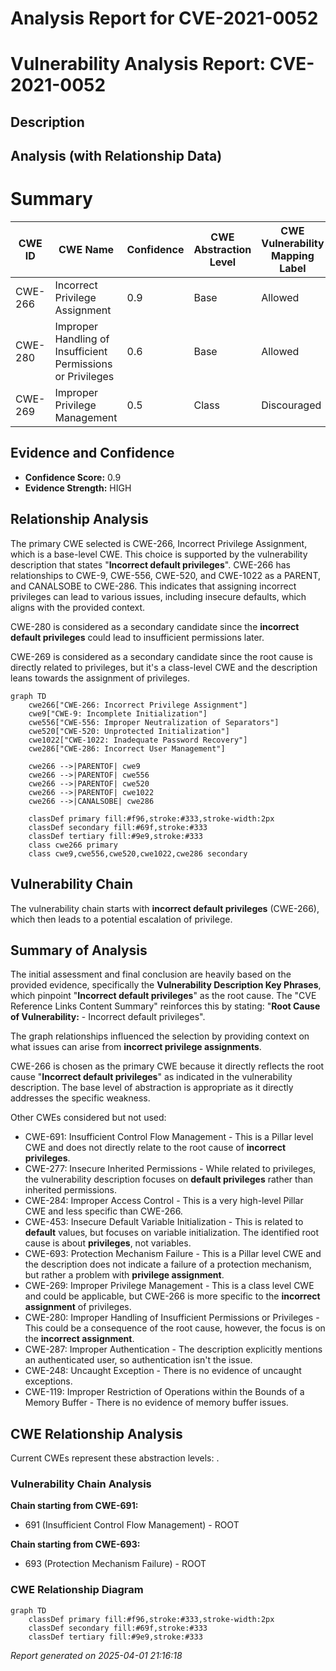 # Analysis Report for CVE-2021-0052

# Vulnerability Analysis Report: CVE-2021-0052

## Description



## Analysis (with Relationship Data)

# Summary
| CWE ID | CWE Name | Confidence | CWE Abstraction Level | CWE Vulnerability Mapping Label | CWE-Vulnerability Mapping Notes |
|---|---|---|---|---|---|
| CWE-266 | Incorrect Privilege Assignment | 0.9 | Base | Allowed | Primary CWE |
| CWE-280 | Improper Handling of Insufficient Permissions or Privileges | 0.6 | Base | Allowed | Secondary Candidate |
| CWE-269 | Improper Privilege Management | 0.5 | Class | Discouraged | Secondary Candidate |

## Evidence and Confidence

*   **Confidence Score:** 0.9
*   **Evidence Strength:** HIGH

## Relationship Analysis
The primary CWE selected is CWE-266, Incorrect Privilege Assignment, which is a base-level CWE. This choice is supported by the vulnerability description that states "**Incorrect default privileges**". CWE-266 has relationships to CWE-9, CWE-556, CWE-520, and CWE-1022 as a PARENT, and CANALSOBE to CWE-286. This indicates that assigning incorrect privileges can lead to various issues, including insecure defaults, which aligns with the provided context.

CWE-280 is considered as a secondary candidate since the **incorrect default privileges** could lead to insufficient permissions later.

CWE-269 is considered as a secondary candidate since the root cause is directly related to privileges, but it's a class-level CWE and the description leans towards the assignment of privileges.

```mermaid
graph TD
    cwe266["CWE-266: Incorrect Privilege Assignment"]
    cwe9["CWE-9: Incomplete Initialization"]
    cwe556["CWE-556: Improper Neutralization of Separators"]
    cwe520["CWE-520: Unprotected Initialization"]
    cwe1022["CWE-1022: Inadequate Password Recovery"]
    cwe286["CWE-286: Incorrect User Management"]
    
    cwe266 -->|PARENTOF| cwe9
    cwe266 -->|PARENTOF| cwe556
    cwe266 -->|PARENTOF| cwe520
    cwe266 -->|PARENTOF| cwe1022
    cwe266 -->|CANALSOBE| cwe286
    
    classDef primary fill:#f96,stroke:#333,stroke-width:2px
    classDef secondary fill:#69f,stroke:#333
    classDef tertiary fill:#9e9,stroke:#333
    class cwe266 primary
    class cwe9,cwe556,cwe520,cwe1022,cwe286 secondary
```

## Vulnerability Chain
The vulnerability chain starts with **incorrect default privileges** (CWE-266), which then leads to a potential escalation of privilege.

## Summary of Analysis
The initial assessment and final conclusion are heavily based on the provided evidence, specifically the **Vulnerability Description Key Phrases**, which pinpoint "**Incorrect default privileges**" as the root cause. The "CVE Reference Links Content Summary" reinforces this by stating: "**Root Cause of Vulnerability:** - Incorrect default privileges".

The graph relationships influenced the selection by providing context on what issues can arise from **incorrect privilege assignments**.

CWE-266 is chosen as the primary CWE because it directly reflects the root cause "**Incorrect default privileges**" as indicated in the vulnerability description. The base level of abstraction is appropriate as it directly addresses the specific weakness.

Other CWEs considered but not used:

*   CWE-691: Insufficient Control Flow Management - This is a Pillar level CWE and does not directly relate to the root cause of **incorrect privileges**.
*   CWE-277: Insecure Inherited Permissions - While related to privileges, the vulnerability description focuses on **default privileges** rather than inherited permissions.
*   CWE-284: Improper Access Control - This is a very high-level Pillar CWE and less specific than CWE-266.
*   CWE-453: Insecure Default Variable Initialization - This is related to **default** values, but focuses on variable initialization. The identified root cause is about **privileges**, not variables.
*   CWE-693: Protection Mechanism Failure - This is a Pillar level CWE and the description does not indicate a failure of a protection mechanism, but rather a problem with **privilege assignment**.
*   CWE-269: Improper Privilege Management - This is a class level CWE and could be applicable, but CWE-266 is more specific to the **incorrect assignment** of privileges.
*   CWE-280: Improper Handling of Insufficient Permissions or Privileges - This could be a consequence of the root cause, however, the focus is on the **incorrect assignment**.
*   CWE-287: Improper Authentication - The description explicitly mentions an authenticated user, so authentication isn't the issue.
*   CWE-248: Uncaught Exception - There is no evidence of uncaught exceptions.
*   CWE-119: Improper Restriction of Operations within the Bounds of a Memory Buffer - There is no evidence of memory buffer issues.


## CWE Relationship Analysis

Current CWEs represent these abstraction levels: .


### Vulnerability Chain Analysis

**Chain starting from CWE-691:**
- 691 (Insufficient Control Flow Management) - ROOT


**Chain starting from CWE-693:**
- 693 (Protection Mechanism Failure) - ROOT



### CWE Relationship Diagram

```mermaid
graph TD
    classDef primary fill:#f96,stroke:#333,stroke-width:2px
    classDef secondary fill:#69f,stroke:#333
    classDef tertiary fill:#9e9,stroke:#333
```



*Report generated on 2025-04-01 21:16:18*
